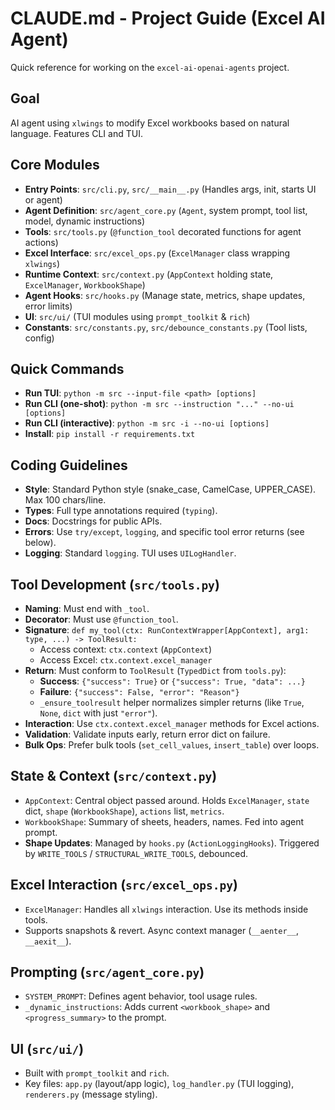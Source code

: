 # CLAUDE.md - Project Guide (Excel AI Agent)

Quick reference for working on the `excel-ai-openai-agents` project.

## Goal

AI agent using `xlwings` to modify Excel workbooks based on natural language. Features CLI and TUI.

## Core Modules

* **Entry Points**: `src/cli.py`, `src/__main__.py` (Handles args, init, starts UI or agent)
* **Agent Definition**: `src/agent_core.py` (`Agent`, system prompt, tool list, model, dynamic instructions)
* **Tools**: `src/tools.py` (`@function_tool` decorated functions for agent actions)
* **Excel Interface**: `src/excel_ops.py` (`ExcelManager` class wrapping `xlwings`)
* **Runtime Context**: `src/context.py` (`AppContext` holding state, `ExcelManager`, `WorkbookShape`)
* **Agent Hooks**: `src/hooks.py` (Manage state, metrics, shape updates, error limits)
* **UI**: `src/ui/` (TUI modules using `prompt_toolkit` & `rich`)
* **Constants**: `src/constants.py`, `src/debounce_constants.py` (Tool lists, config)

## Quick Commands

* **Run TUI**: `python -m src --input-file <path> [options]`
* **Run CLI (one-shot)**: `python -m src --instruction "..." --no-ui [options]`
* **Run CLI (interactive)**: `python -m src -i --no-ui [options]`
* **Install**: `pip install -r requirements.txt`

## Coding Guidelines

* **Style**: Standard Python style (snake_case, CamelCase, UPPER_CASE). Max 100 chars/line.
* **Types**: Full type annotations required (`typing`).
* **Docs**: Docstrings for public APIs.
* **Errors**: Use `try/except`, `logging`, and specific tool error returns (see below).
* **Logging**: Standard `logging`. TUI uses `UILogHandler`.

## Tool Development (`src/tools.py`)

* **Naming**: Must end with `_tool`.
* **Decorator**: Must use `@function_tool`.
* **Signature**: `def my_tool(ctx: RunContextWrapper[AppContext], arg1: type, ...) -> ToolResult:`
    * Access context: `ctx.context` (`AppContext`)
    * Access Excel: `ctx.context.excel_manager`
* **Return**: Must conform to `ToolResult` (`TypedDict` from `tools.py`):
    * **Success**: `{"success": True}` or `{"success": True, "data": ...}`
    * **Failure**: `{"success": False, "error": "Reason"}`
    * `_ensure_toolresult` helper normalizes simpler returns (like `True`, `None`, `dict` with just `"error"`).
* **Interaction**: Use `ctx.context.excel_manager` methods for Excel actions.
* **Validation**: Validate inputs early, return error dict on failure.
* **Bulk Ops**: Prefer bulk tools (`set_cell_values`, `insert_table`) over loops.

## State & Context (`src/context.py`)

* `AppContext`: Central object passed around. Holds `ExcelManager`, `state` dict, `shape` (`WorkbookShape`), `actions` list, `metrics`.
* `WorkbookShape`: Summary of sheets, headers, names. Fed into agent prompt.
* **Shape Updates**: Managed by `hooks.py` (`ActionLoggingHooks`). Triggered by `WRITE_TOOLS` / `STRUCTURAL_WRITE_TOOLS`, debounced.

## Excel Interaction (`src/excel_ops.py`)

* `ExcelManager`: Handles all `xlwings` interaction. Use its methods inside tools.
* Supports snapshots & revert. Async context manager (`__aenter__`, `__aexit__`).

## Prompting (`src/agent_core.py`)

* `SYSTEM_PROMPT`: Defines agent behavior, tool usage rules.
* `_dynamic_instructions`: Adds current `<workbook_shape>` and `<progress_summary>` to the prompt.

## UI (`src/ui/`)

* Built with `prompt_toolkit` and `rich`.
* Key files: `app.py` (layout/app logic), `log_handler.py` (TUI logging), `renderers.py` (message styling).